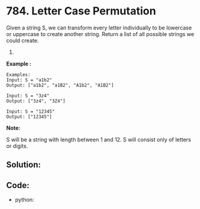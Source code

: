 # 784. Letter Case Permutation

Given a string S, we can transform every letter individually to be lowercase or uppercase to create another string.  Return a list of all possible strings we could create.

1. 
**Example :**

```
Examples:
Input: S = "a1b2"
Output: ["a1b2", "a1B2", "A1b2", "A1B2"]

Input: S = "3z4"
Output: ["3z4", "3Z4"]

Input: S = "12345"
Output: ["12345"]
```

**Note:**

S will be a string with length between 1 and 12.
S will consist only of letters or digits.

## Solution:


## Code:

* python:

```py

```



